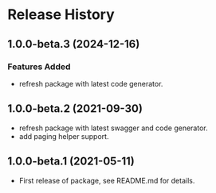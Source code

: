 # Release History

## 1.0.0-beta.3 (2024-12-16)

### Features Added
- refresh package with latest code generator.

## 1.0.0-beta.2 (2021-09-30)

- refresh package with latest swagger and code generator.
- add paging helper support.

## 1.0.0-beta.1 (2021-05-11)

- First release of package, see README.md for details.
